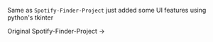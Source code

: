 Same as `Spotify-Finder-Project` just added some UI features using python's tkinter

Original Spotify-Finder-Project -> <link href="https://github.com/Skshee/Spotify-Finder-Project" rel="stylesheet" />
